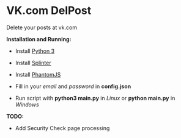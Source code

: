 # VK.com DelPost
Delete your posts at vk.com

**Installation and Running:**
- Install [Python 3](https://www.python.org/)
- Install [Splinter](http://splinter.readthedocs.org/en/latest/index.html)
- Install [PhantomJS](http://phantomjs.org/)

- Fill in your *email* and *password* in **config.json**
- Run script with **python3 main.py** in *Linux* or **python main.py** in *Windows*

**TODO:**
- Add Security Check page processing
